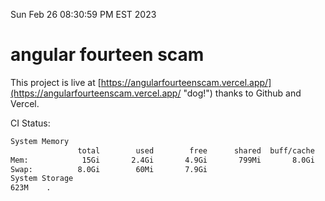 Sun Feb 26 08:30:59 PM EST 2023

# angular fourteen scam


This project is live at [https://angularfourteenscam.vercel.app/](https://angularfourteenscam.vercel.app/ "dog!") thanks to Github and Vercel.

CI Status: 

```bash
System Memory
               total        used        free      shared  buff/cache   available
Mem:            15Gi       2.4Gi       4.9Gi       799Mi       8.0Gi        11Gi
Swap:          8.0Gi        60Mi       7.9Gi
System Storage
623M	.
